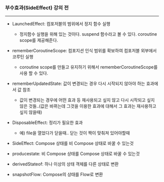 ### 부수효과(SideEffect) 강의 전

---

- LaunchedEffect: 컴포저블의 범위에서 정지 함수 실행
    - 정지함수 실행을 위해 있는 것이다. suspend 함수라고 볼 수 있다. coroutine scope를 제공해준다.
- rememberCoroutineScope: 컴포지션 인식 범위를 확보하여 컴포저블 외부에서 코루틴 실행
    - coroutine scope를 만들고 유지하기 위해서 rememberCoroutineScope를 사용 할 수 있다.
- rememberUpdatedState: 값이 변경되는 경우 다시 시작되지 않아야 하는 효과에서 값 참조
    - 값이 변경되는 경우에 어떤 효과 등 재사용되고 싶지 않고 다시 시작되고 싶지 않은 것들..(값은 바뀌는데 그것을 이용한 효과에 대해서 그 효과는 재사용하고 싶지 않을때)
- DisposableEffect: 정리가 필요한 효과
    - 예) file을 열었다가 닫을때.. 닫는 것이 짝이 맞춰져 있어야할때
    
- SideEffect: Compose 상태를 비 Compose 상태로 바꿀 수 있는것

- producestate: 비 Compose 상태를 Compose 상태로 바꿀 수 있는것
- derivedStateof: 하나 이상의 상태 객체를 다른 상태로 변환
- snapshotFlow: Compose의 상태를 Flow로 변환